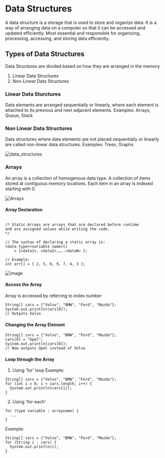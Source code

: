# Data Structures
A data structure is a storage that is used to store and organize data. 
It is a way of arranging data on a computer so that it can be accessed and updated efficiently.
Most essential and responsible for organizing, processing, accessing, and storing data efficiently.

## Types of Data Structures
Data Structures are divided based on how they are arranged in the memory
   1. Linear Data Structures
   2. Non-Linear Data Structures

### Linear Data Sturctures
Data elements are arranged sequentially or linearly, where each element is attached to its previous and next adjacent elements.
Examples: Arrays, Queue, Stack

### Non Linear Data Structures
Data structures where data elements are not placed sequentially or linearly are called non-linear data structures.
Examples: Trees, Graphs


![data_structures](https://github.com/cybercat5436/Programming_Basics/assets/45109886/0af6516c-dcc3-450f-b4bc-7f41110aafa0)

### Arrays
An array is a collection of homogenous data type.
A collection of items stored at contiguous memory locations.
Each item in an array is indexed starting with 0.

![Arrays](https://github.com/cybercat5436/Programming_Basics/assets/45109886/b5fe4b81-bc9c-40e3-b682-b759cf0a6fb3)

#### Array Declaration
```

/* Static Arrays are arrays that are declared before runtime
and are assigned values while writing the code.
*/

// The syntax of declaring a static array is:
<data type><variable name>[]
	= {<data1>, <data2>,…..<dataN> };

// Example:
int arr[] = { 2, 5, 6, 9, 7, 4, 3 };
```
![image](https://github.com/cybercat5436/Programming_Basics/assets/45109886/28889e7b-956b-436e-9263-0894f7d2d6ee)

#### Access the Array
Array is accessed by referring to index number
```
String[] cars = {"Volvo", "BMW", "Ford", "Mazda"};
System.out.println(cars[0]);
// Outputs Volvo
```
#### Changing the Array Element
```
String[] cars = {"Volvo", "BMW", "Ford", "Mazda"};
cars[0] = "Opel";
System.out.println(cars[0]);
// Now outputs Opel instead of Volvo
```
#### Loop through the Array
1. Using 'for' loop
Example:
```
String[] cars = {"Volvo", "BMW", "Ford", "Mazda"};
for (int i = 0; i < cars.length; i++) {
  System.out.println(cars[i]);
}
```
2. Using 'for-each'
```
for (type variable : arrayname) {
  ...
}
```
Example:
```
String[] cars = {"Volvo", "BMW", "Ford", "Mazda"};
for (String i : cars) {
  System.out.println(i);
}
```

